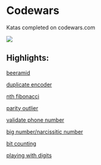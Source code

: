 # Codewars
Katas completed on codewars.com

![](https://www.codewars.com/users/arctic_code/badges/micro)
## Highlights:
[beeramid](https://github.com/alpodolsky/Codewars/blob/master/CKatas/beeramid.c)

[duplicate encoder](https://github.com/alpodolsky/Codewars/blob/master/CKatas/dupEncoder.c)

[nth fibonacci](https://github.com/alpodolsky/Codewars/blob/master/CKatas/nthFib.c)

[parity outlier](https://github.com/alpodolsky/Codewars/blob/master/CKatas/ParityOutlier.c)

[validate phone number](https://github.com/alpodolsky/Codewars/blob/master/CKatas/validPhoneNumber.c)

[big number/narcissitic number](https://github.com/alpodolsky/Codewars/blob/master/CKatas/bigNum.c)

[bit counting](https://github.com/alpodolsky/Codewars/blob/master/CKatas/bitCount.c)

[playing with digits](https://github.com/alpodolsky/Codewars/blob/master/CKatas/playWithDigits.c)

